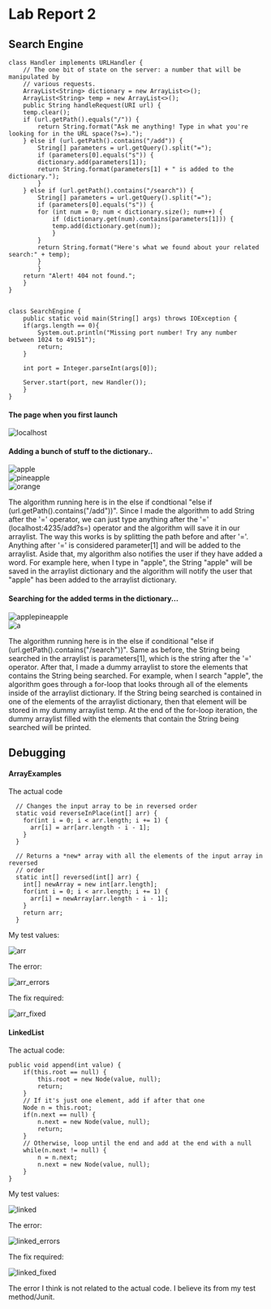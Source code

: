 
# Lab Report 2

## Search Engine



	class Handler implements URLHandler {
	    // The one bit of state on the server: a number that will be manipulated by
	    // various requests.
	    ArrayList<String> dictionary = new ArrayList<>();
	    ArrayList<String> temp = new ArrayList<>();
	    public String handleRequest(URI url) {
		temp.clear();
		if (url.getPath().equals("/")) {
		    return String.format("Ask me anything! Type in what you're looking for in the URL space(?s=).");
		} else if (url.getPath().contains("/add")) {
		    String[] parameters = url.getQuery().split("="); 
		    if (parameters[0].equals("s")) {
			dictionary.add(parameters[1]);
			return String.format(parameters[1] + " is added to the dictionary.");
		    }
		} else if (url.getPath().contains("/search")) {
		    String[] parameters = url.getQuery().split("="); 
		    if (parameters[0].equals("s")) {
			for (int num = 0; num < dictionary.size(); num++) {
			    if (dictionary.get(num).contains(parameters[1])) {
				temp.add(dictionary.get(num));
			    }
			}
			return String.format("Here's what we found about your related search:" + temp);
		    }
		    }
		return "Alert! 404 not found.";
	    }
	}


	class SearchEngine {
	    public static void main(String[] args) throws IOException {
		if(args.length == 0){
		    System.out.println("Missing port number! Try any number between 1024 to 49151");
		    return;
		}

		int port = Integer.parseInt(args[0]);

		Server.start(port, new Handler());
	    }
	}

                  
#### The page when you first launch
			
![localhost](localhost.png)

#### Adding a bunch of stuff to the dictionary..

![apple](apple.png)          
![pineapple](pineapple.png)        
![orange](orange.png)         

The algorithm running here is in the else if condtional "else if (url.getPath().contains("/add"))". Since I made the algorithm to add String after the '=' operator, we can just type anything after the '=' (localhost:4235/add?s=) operator and the algorithm will save it in our arraylist. The way this works is by splitting the path before and after '='. Anything after '=' is considered parameter[1] and will be added to the arraylist. Aside that, my algorithm also notifies the user if they have added a word. For example here, when I type in "apple", the String "apple" will be saved in the arraylist dictionary and the algorithm will notify the user that "apple" has been added to the arraylist dictionary.

#### Searching for the added terms in the dictionary...
			
![applepineapple](apple_pineapple.png)              
![a](a.png)       

The algorithm running here is in the else if conditional "else if (url.getPath().contains("/search"))". Same as before, the String being searched in the arraylist is parameters[1], which is the string after the '=' operator. After that, I made a dummy arraylist to store the elements that contains the String being searched. For example, when I search "apple", the algorithm goes through a for-loop that looks through all of the elements inside of the arraylist dictionary. If the String being searched is contained in one of the elements of the arraylist dictionary, then that element will be stored in my dummy arraylist temp. At the end of the for-loop iteration, the dummy arraylist filled with the elements that contain the String being searched will be printed.

## Debugging

#### ArrayExamples

The actual code

	  // Changes the input array to be in reversed order
	  static void reverseInPlace(int[] arr) {
	    for(int i = 0; i < arr.length; i += 1) {
	      arr[i] = arr[arr.length - i - 1];
	    }
	  }

	  // Returns a *new* array with all the elements of the input array in reversed
	  // order
	  static int[] reversed(int[] arr) {
	    int[] newArray = new int[arr.length];
	    for(int i = 0; i < arr.length; i += 1) {
	      arr[i] = newArray[arr.length - i - 1];
	    }
	    return arr;
	  }
My test values:

![arr](array.png)  

The error:

![arr_errors](array_errors.png)

The fix required:

![arr_fixed](array_fixed.png)  




#### LinkedList

The actual code:

    public void append(int value) {
        if(this.root == null) {
            this.root = new Node(value, null);
            return;
        }
        // If it's just one element, add if after that one
        Node n = this.root;
        if(n.next == null) {
            n.next = new Node(value, null);
            return;
        }
        // Otherwise, loop until the end and add at the end with a null
        while(n.next != null) {
            n = n.next;
            n.next = new Node(value, null);
        }
    }

My test values:

![linked](linked1.png)      

The error:

![linked_errors](linked_error.png) 

The fix required:

![linked_fixed](linked_fixed.png)      

The error I think is not related to the actual code. I believe its from my test method/Junit.

